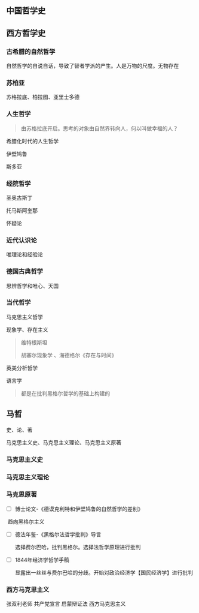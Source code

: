 ## 中国哲学史

## 西方哲学史

### 古希腊的自然哲学

自然哲学的自说自话，导致了智者学派的产生。人是万物的尺度。无物存在

### 苏柏亚

苏格拉底、柏拉图、亚里士多德

### 人生哲学

> 由苏格拉底开启。思考的对象由自然界转向人，何以叫做幸福的人？

希腊化时代的人生哲学

伊壁鸠鲁

斯多亚

### 经院哲学

圣奥古斯丁

托马斯阿奎那

怀疑论

### 近代认识论

唯理论和经验论

### 德国古典哲学

思辨哲学和唯心、天国

### 当代哲学

马克思主义哲学

现象学、存在主义

> 维特根斯坦 
>
> 胡塞尔现象学 、海德格尔《存在与时间》

英美分析哲学

语言学

> 都是在批判黑格尔哲学的基础上构建的 



## 马哲

史、论、著

马克思主义史、马克思主义理论、马克思主义原著

### 马克思主义史



### 马克思主义理论



### 马克思原著

- [ ] 博士论文-《德谟克利特和伊壁鸠鲁的自然哲学的差别》

​        趋向黑格尔主义

- [ ] 德法年鉴-《黑格尔法哲学批判》导言

   选择费尔巴哈，批判黑格尔。选择法哲学原理进行批判

- [ ] 1844年经济学哲学手稿

   显露出一丝丝与费尔巴哈的分歧。开始对政治经济学【国民经济学】进行批判

### 西方马克思主义

张双利老师  共产党宣言  启蒙辩证法  西方马克思主义